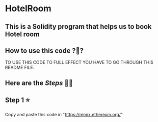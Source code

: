 # HotelRoom
## This is a Solidity program that helps us to book Hotel room

## How to use this code ?🤔?

TO USE THIS CODE TO FULL EFFECT YOU HAVE TO GO THROUGH THIS README FILE.


## Here are the *Steps* 🤘🏻
## Step 1 ⭐
Copy and paste this code in "https://remix.ethereum.org/"

